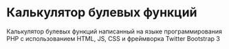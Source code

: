 # Калькулятор булевых функций
Калькулятор булевых функций написанный на языке программирования PHP с использованием HTML, JS, CSS и фреймворка Twitter Bootstrap 3
